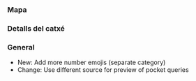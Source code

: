 ### Mapa

### Detalls del catxé

### General
- New: Add more number emojis (separate category)
- Change: Use different source for preview of pocket queries
